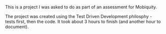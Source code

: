 This is a project I was asked to do as part of an assessment for Mobiquity.

The project was created using the Test Driven Development philosphy - tests first, then the code. It took about 3 hours to finish (and another hour to document).
